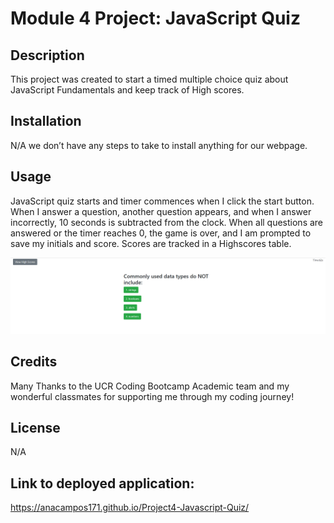 # Module 4 Project: JavaScript Quiz

## Description

This project was created to start a timed multiple choice quiz about JavaScript Fundamentals and keep track of High scores.

## Installation

N/A we don’t have any steps to take to install anything for our webpage.

## Usage
JavaScript quiz starts and timer commences when I click the start button. 
When I answer a question, another question appears, and when I answer incorrectly, 10 seconds is subtracted from the clock.
When all questions are answered or the timer reaches 0, the game is over, and I am prompted to save my initials and score.
Scores are tracked in a Highscores table.

 ![Alt text](assets/images/Javascript%20quiz%20image.png)
 
## Credits
Many Thanks to the UCR Coding Bootcamp Academic team and my wonderful classmates for supporting me through my coding journey!
##
## License
N/A
## Link to deployed application: 

https://anacampos171.github.io/Project4-Javascript-Quiz/
